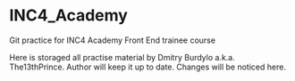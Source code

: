 # INC4_Academy
Git practice for INC4 Academy Front End trainee course

Here is storaged all practise material by Dmitry Burdylo a.k.a. The13thPrince.
Author will keep it up to date.
Changes will be noticed here.